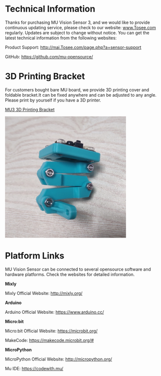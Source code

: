 # Technical Information

Thanks for purchasing MU Vision Sensor 3, and we would like to provide continuous updating service, please check to our website: www.Tosee.com regularly. 
Updates are subject to change without notice. You can get the latest technical information from the following websites:

Product Support: <http://mai.Tosee.com/page.php?a=sensor-support>

GitHub: <https://github.com/mu-opensource/>

# 3D Printing Bracket

For customers bought bare MU board, we provide 3D printing cover and foldable bracket.It can be fixed anywhere and can be adjusted to any angle.
Please print by yourself if you have a 3D printer.

[MU3 3D Printing Bracket](https://github.com/mu-opensource/Tosee-docs-en/raw/master/MUVS3/MUVS3_Resource/sources/MU_foldable_bracket.zip)

![](./images/bracket_foldable_MU.png)

# Platform Links

MU Vision Sensor can be connected to several opensource software and hardware platforms. Check the websites for detailed information.

**Mixly**

Mixly Official Website: <http://mixly.org/>

**Arduino**

Arduino Official Website: <https://www.arduino.cc/>

**Micro:bit**

Micro:bit Official Website: <https://microbit.org/>

MakeCode: <https://makecode.microbit.org/#>

**MicroPython**

MicroPython Official Website: <http://micropython.org/>

Mu IDE: <https://codewith.mu/>
